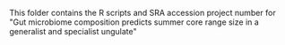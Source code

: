 This folder contains the R scripts and SRA accession project number for "Gut microbiome composition predicts summer core range size in a generalist and specialist ungulate"